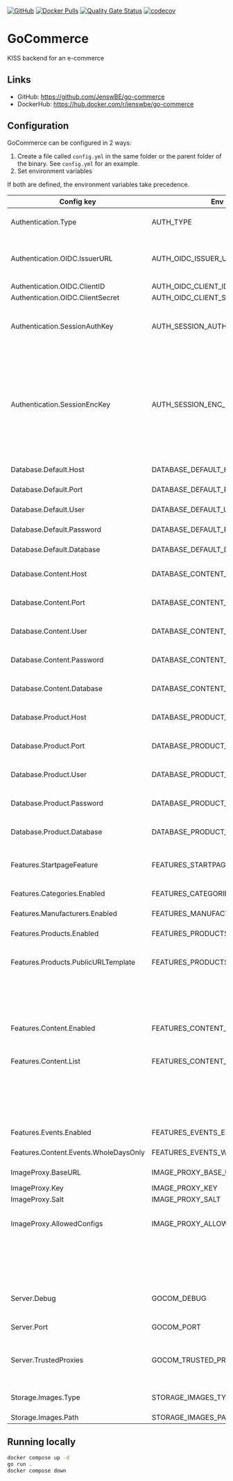 [![GitHub](https://img.shields.io/github/license/JenswBE/go-commerce)](https://github.com/JenswBE/go-commerce)
[![Docker Pulls](https://img.shields.io/docker/pulls/jenswbe/go-commerce)](https://hub.docker.com/r/jenswbe/go-commerce)
[![Quality Gate Status](https://sonarcloud.io/api/project_badges/measure?project=JenswBE_go-commerce&metric=alert_status)](https://sonarcloud.io/summary/new_code?id=JenswBE_go-commerce)
[![codecov](https://codecov.io/gh/JenswBE/go-commerce/branch/main/graph/badge.svg?token=S2oyV1sTWU)](https://codecov.io/gh/JenswBE/go-commerce)

# GoCommerce

KISS backend for an e-commerce

## Links

- GitHub: https://github.com/JenswBE/go-commerce
- DockerHub: https://hub.docker.com/r/jenswbe/go-commerce

## Configuration

GoCommerce can be configured in 2 ways:

1. Create a file called `config.yml` in the same folder or the parent folder of the binary. See `config.yml` for an example.
2. Set environment variables

If both are defined, the environment variables take precedence.

| Config key                            | Env variable                          | Description                                                                                                | Default value  |
| ------------------------------------- | ------------------------------------- | ---------------------------------------------------------------------------------------------------------- | -------------- |
| Authentication.Type                   | AUTH_TYPE                             | Switch between OIDC and NONE (latter should only be used for testing)                                      | OIDC           |
| Authentication.OIDC.IssuerURL         | AUTH_OIDC_ISSUER_URL                  | URL to OpenID Configuration Issuer (without `.well-known/openid-configuration`)                            |                |
| Authentication.OIDC.ClientID          | AUTH_OIDC_CLIENT_ID                   | Client ID for OIDC                                                                                         |                |
| Authentication.OIDC.ClientSecret      | AUTH_OIDC_CLIENT_SECRET               | Client secret for OIDC                                                                                     |                |
| Authentication.SessionAuthKey         | AUTH_SESSION_AUTH_KEY                 | Authentication key for session tokens. Mandatory and must be a base64 encoded string of 64 bytes.          |                |
|                                       |                                       | Can be generated using `openssl rand -base64 64 \| paste --delimiters '' --serial`                         |                |
| Authentication.SessionEncKey          | AUTH_SESSION_ENC_KEY                  | Encryption key for session tokens. Mandatory and must be a base64 encoded string of 32 bytes.              |                |
|                                       |                                       | Can be generated using `openssl rand -base64 32 \| paste --delimiters '' --serial`                         |                |
| Database.Default.Host                 | DATABASE_DEFAULT_HOST                 | Hostname of the default Postgres datatabase                                                                |                |
| Database.Default.Port                 | DATABASE_DEFAULT_PORT                 | Port of the default Postgres datatabase                                                                    | 5432           |
| Database.Default.User                 | DATABASE_DEFAULT_USER                 | Username for the default Postgres datatabase                                                               |                |
| Database.Default.Password             | DATABASE_DEFAULT_PASSWORD             | Password for the default Postgres datatabase                                                               |                |
| Database.Default.Database             | DATABASE_DEFAULT_DATABASE             | Database name for default the Postgres datatabase                                                          |                |
| Database.Content.Host                 | DATABASE_CONTENT_HOST                 | Override the default hostname for the content Postgres datatabase                                          |                |
| Database.Content.Port                 | DATABASE_CONTENT_PORT                 | Override the default port for the content Postgres datatabase                                              |                |
| Database.Content.User                 | DATABASE_CONTENT_USER                 | Override the default user for the content Postgres datatabase                                              |                |
| Database.Content.Password             | DATABASE_CONTENT_PASSWORD             | Override the default password for the content Postgres datatabase                                          |                |
| Database.Content.Database             | DATABASE_CONTENT_DATABASE             | Override the default database for the content Postgres datatabase                                          |                |
| Database.Product.Host                 | DATABASE_PRODUCT_HOST                 | Override the default hostname for the product Postgres datatabase                                          |                |
| Database.Product.Port                 | DATABASE_PRODUCT_PORT                 | Override the default port for the product Postgres datatabase                                              |                |
| Database.Product.User                 | DATABASE_PRODUCT_USER                 | Override the default user for the product Postgres datatabase                                              |                |
| Database.Product.Password             | DATABASE_PRODUCT_PASSWORD             | Override the default password for the product Postgres datatabase                                          |                |
| Database.Product.Database             | DATABASE_PRODUCT_DATABASE             | Override the default database for the product Postgres datatabase                                          |                |
| Features.StartpageFeature             | FEATURES_STARTPAGE_FEATURE            | Feature which should be shown as startpage. See below config keys for supported features.                  | Products       |
| Features.Categories.Enabled           | FEATURES_CATEGORIES_ENABLED           | Support for categories is enabled                                                                          | true           |
| Features.Manufacturers.Enabled        | FEATURES_MANUFACTURERS_ENABLED        | Support for manufacturers is enabled                                                                       | true           |
| Features.Products.Enabled             | FEATURES_PRODUCTS_ENABLED             | Support for products is enabled                                                                            | true           |
| Features.Products.PublicURLTemplate   | FEATURES_PRODUCTS_PUBLIC_URL_TEMPLATE | Optional template for showing link to product page on public site. Button is omitted in                    |                |
|                                       |                                       | list if not provided. String is parsed into a Go HTML template. Product is available as `.`.               |                |
| Features.Content.Enabled              | FEATURES_CONTENT_ENABLED              | Support for content is enabled                                                                             | true           |
| Features.Content.List                 | FEATURES_CONTENT_LIST                 | List of content. New content is automatically added to the DB. Missing content is not removed from the DB. |                |
|                                       |                                       | Config: Object with fields `Name` and `ContentType`                                                        |                |
|                                       |                                       | Env: List of format `Name:ContentType`                                                                     |                |
| Features.Events.Enabled               | FEATURES_EVENTS_ENABLED               | Support for events is enabled                                                                              | true           |
| Features.Content.Events.WholeDaysOnly | FEATURES_EVENTS_WHOLE_DAYS_ONLY       | Only events with full days (no time) are supported                                                         | true           |
| ImageProxy.BaseURL                    | IMAGE_PROXY_BASE_URL                  | Base URL of your [Imgproxy instance](https://docs.imgproxy.net/)                                           | /images/       |
| ImageProxy.Key                        | IMAGE_PROXY_KEY                       | [Signing key for Imgproxy](https://docs.imgproxy.net/configuration?id=url-signature)                       |                |
| ImageProxy.Salt                       | IMAGE_PROXY_SALT                      | [Salt for Imgproxy](https://docs.imgproxy.net/configuration?id=url-signature)                              |                |
| ImageProxy.AllowedConfigs             | IMAGE_PROXY_ALLOWED_CONFIGS           | Comma-separated list of allowed image configs in format width:height:resizingType.                         |                |
|                                       |                                       | Example `100:100:FILL,300:200:FIT`. Use `*` if not limiting the configs.                                   |                |
| Server.Debug                          | GOCOM_DEBUG                           | Set to true to enable debug logging and put API framework in debug mode.                                   | false          |
| Server.Port                           | GOCOM_PORT                            | HTTP port on which the GoCommerce API listens                                                              | 8080           |
| Server.TrustedProxies                 | GOCOM_TRUSTED_PROXIES                 | IP's of proxies trusted by GoCommerce. Header `X-Forwarded-For` is only considered for these hosts.        | 172.16.0.0/16  |
| Storage.Images.Type                   | STORAGE_IMAGES_TYPE                   | Type of storage used for storing images. Currently only `fs` is supported.                                 | fs             |
| Storage.Images.Path                   | STORAGE_IMAGES_PATH                   | Path for storing images                                                                                    | ./files/images |

## Running locally

```bash
docker compose up -d
go run .
docker compose down
```
